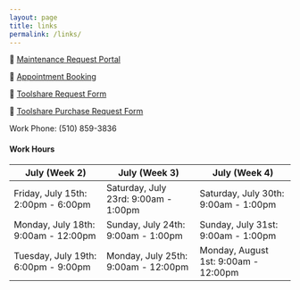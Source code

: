 ```yaml
---
layout: page
title: links
permalink: /links/
---
```


🔧 [Maintenance Request Portal](https://clomm.atlassian.net/servicedesk/customer/portal/3)

📅 [Appointment Booking](https://calendly.com/knizek)

📝 [Toolshare Request Form](https://forms.gle/t3rLY7goWWd6UY926)

🫰 [Toolshare Purchase Request Form](https://forms.gle/atHZi1djEzWEfjmm8)

Work Phone: (510) 859-3836

#### Work Hours

| July (Week 2)                        | July (Week 3)                         | July (Week 4)                          |
|--------------------------------------|---------------------------------------|----------------------------------------|
| Friday, July 15th: 2:00pm - 6:00pm   | Saturday, July 23rd:  9:00am - 1:00pm | Saturday,  July 30th:  9:00am - 1:00pm |
| Monday,  July 18th: 9:00am - 12:00pm | Sunday,   July 24th:  9:00am - 1:00pm | Sunday,    July 31st:  9:00am - 1:00pm |
| Tuesday, July 19th: 6:00pm - 9:00pm  | Monday,  July 25th:  9:00am - 12:00pm | Monday, August 1st:  9:00am - 12:00pm  |
